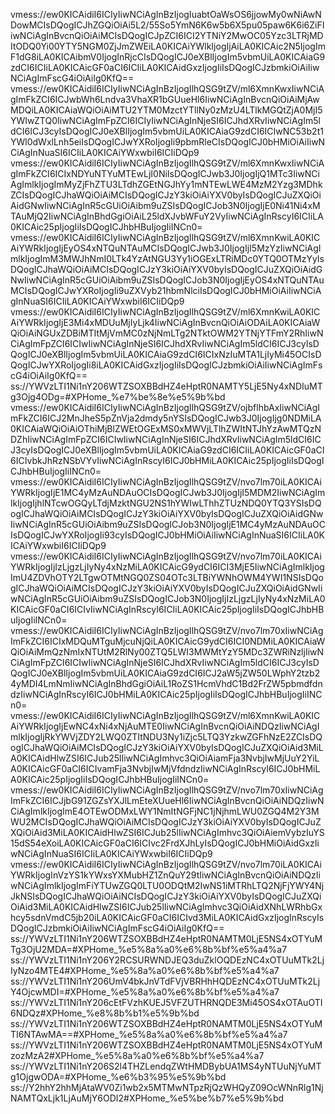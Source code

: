 vmess://ew0KICAidiI6ICIyIiwNCiAgInBzIjogIuabtOaWsOS6jjowMy0wNiAwNDowMCIsDQogICJhZGQiOiAi5L2/55So5YmN6K6w5b6X5pu05paw6K6i6ZiFIiwNCiAgInBvcnQiOiAiMCIsDQogICJpZCI6ICI2YTNiY2MwOC05Yzc3LTRjMDItODQ0Yi00YTY5NGM0ZjJmZWEiLA0KICAiYWlkIjogIjAiLA0KICAic2N5IjogImF1dG8iLA0KICAibmV0IjogInRjcCIsDQogICJ0eXBlIjogIm5vbmUiLA0KICAiaG9zdCI6ICIiLA0KICAicGF0aCI6ICIiLA0KICAidGxzIjogIiIsDQogICJzbmkiOiAiIiwNCiAgImFscG4iOiAiIg0KfQ==
vmess://ew0KICAidiI6ICIyIiwNCiAgInBzIjogIlhQSG9tZV/ml6XmnKwxIiwNCiAgImFkZCI6ICJwbWh6Lndva3VhaXR1bGUueHl6IiwNCiAgInBvcnQiOiAiMjAwMDQiLA0KICAiaWQiOiAiMTU2YTM0MzctYTllNy0zMzU4LTlkMGQtZjA0MjI5YWIwZTQ0IiwNCiAgImFpZCI6ICIyIiwNCiAgInNjeSI6ICJhdXRvIiwNCiAgIm5ldCI6ICJ3cyIsDQogICJ0eXBlIjogIm5vbmUiLA0KICAiaG9zdCI6ICIwNC53b2t1YWl0dWxlLnh5eiIsDQogICJwYXRoIjogIi9pbmRleCIsDQogICJ0bHMiOiAiIiwNCiAgInNuaSI6ICIiLA0KICAiYWxwbiI6ICIiDQp9
vmess://ew0KICAidiI6ICIyIiwNCiAgInBzIjogIlhQSG9tZV/ml6XmnKwxIiwNCiAgImFkZCI6ICIxNDYuNTYuMTEwLjI0NiIsDQogICJwb3J0IjogIjQ1MTc3IiwNCiAgImlkIjogImMyZjFhZTU3LTdhZGEtNGJhYy1mNTEwLWE4MzM2Yzg3MDhkZCIsDQogICJhaWQiOiAiMCIsDQogICJzY3kiOiAiYXV0byIsDQogICJuZXQiOiAidGNwIiwNCiAgInR5cGUiOiAibm9uZSIsDQogICJob3N0IjogIjE0Ni41Ni4xMTAuMjQ2IiwNCiAgInBhdGgiOiAiL25ldXJvbWFuY2VyIiwNCiAgInRscyI6ICIiLA0KICAic25pIjogIiIsDQogICJhbHBuIjogIiINCn0=
vmess://ew0KICAidiI6ICIyIiwNCiAgInBzIjogIlhQSG9tZV/ml6XmnKwiLA0KICAiYWRkIjogIjEyOS4xNTQuNTAuMCIsDQogICJwb3J0IjogIjI5MzYzIiwNCiAgImlkIjogImM3MWJhNmI0LTk4YzAtNGU3Yy1iOGExLTRiMDc0YTQ0OTMzYyIsDQogICJhaWQiOiAiMCIsDQogICJzY3kiOiAiYXV0byIsDQogICJuZXQiOiAidGNwIiwNCiAgInR5cGUiOiAibm9uZSIsDQogICJob3N0IjogIjEyOS4xNTQuNTAuMCIsDQogICJwYXRoIjogIi9uZXVyb21hbmNlciIsDQogICJ0bHMiOiAiIiwNCiAgInNuaSI6ICIiLA0KICAiYWxwbiI6ICIiDQp9
vmess://ew0KICAidiI6ICIyIiwNCiAgInBzIjogIlhQSG9tZV/ml6XmnKwiLA0KICAiYWRkIjogIjE3Mi4xMDUuMjIyLjk4IiwNCiAgInBvcnQiOiAiODAiLA0KICAiaWQiOiAiNGUxZDBiMTItMjVmMC0zNjNmLTg2NTktOWM2YTNjYTFmY2RhIiwNCiAgImFpZCI6ICIwIiwNCiAgInNjeSI6ICJhdXRvIiwNCiAgIm5ldCI6ICJ3cyIsDQogICJ0eXBlIjogIm5vbmUiLA0KICAiaG9zdCI6ICIxNzIuMTA1LjIyMi45OCIsDQogICJwYXRoIjogIi8iLA0KICAidGxzIjogIiIsDQogICJzbmkiOiAiIiwNCiAgImFscG4iOiAiIg0KfQ==
ss://YWVzLTI1Ni1nY206WTZSOXBBdHZ4eHptR0NAMTY5LjE5Ny4xNDIuMTg3Ojg4ODg=#XPHome_%e7%be%8e%e5%9b%bd
vmess://ew0KICAidiI6ICIyIiwNCiAgInBzIjogIlhQSG9tZV/ojbflhbAxIiwNCiAgImFkZCI6ICJ2MnJheS5pZnVja2dmdy5nYSIsDQogICJwb3J0IjogIjg0NDMiLA0KICAiaWQiOiAiOThiMjBlZWEtOGExMS0xMWVjLTlhZWItNTJhYzAwMTQzNDZhIiwNCiAgImFpZCI6ICIwIiwNCiAgInNjeSI6ICJhdXRvIiwNCiAgIm5ldCI6ICJ3cyIsDQogICJ0eXBlIjogIm5vbmUiLA0KICAiaG9zdCI6ICIiLA0KICAicGF0aCI6ICIvbkJhRzNSbVYvIiwNCiAgInRscyI6ICJ0bHMiLA0KICAic25pIjogIiIsDQogICJhbHBuIjogIiINCn0=
vmess://ew0KICAidiI6ICIyIiwNCiAgInBzIjogIlhQSG9tZV/nvo7lm70iLA0KICAiYWRkIjogIjE1MC4yMzAuNDAuOCIsDQogICJwb3J0IjogIjI5MDM2IiwNCiAgImlkIjogIjhlNTcwOGQyLTdjMzktNGU2NS1hYWIwLThhZTUzNDQ0YTQ3YSIsDQogICJhaWQiOiAiMCIsDQogICJzY3kiOiAiYXV0byIsDQogICJuZXQiOiAidGNwIiwNCiAgInR5cGUiOiAibm9uZSIsDQogICJob3N0IjogIjE1MC4yMzAuNDAuOCIsDQogICJwYXRoIjogIi93cyIsDQogICJ0bHMiOiAiIiwNCiAgInNuaSI6ICIiLA0KICAiYWxwbiI6ICIiDQp9
vmess://ew0KICAidiI6ICIyIiwNCiAgInBzIjogIlhQSG9tZV/nvo7lm70iLA0KICAiYWRkIjogIjIzLjgzLjIyNy4xNzMiLA0KICAicG9ydCI6ICI3MjE5IiwNCiAgImlkIjogImU4ZDVhOTY2LTgwOTMtNGQ0ZS04OTc3LTBiYWNhOWM4YWI1NSIsDQogICJhaWQiOiAiMCIsDQogICJzY3kiOiAiYXV0byIsDQogICJuZXQiOiAidGNwIiwNCiAgInR5cGUiOiAibm9uZSIsDQogICJob3N0IjogIjIzLjgzLjIyNy4xNzMiLA0KICAicGF0aCI6ICIvIiwNCiAgInRscyI6ICIiLA0KICAic25pIjogIiIsDQogICJhbHBuIjogIiINCn0=
vmess://ew0KICAidiI6ICIyIiwNCiAgInBzIjogIlhQSG9tZV/nvo7lm70xIiwNCiAgImFkZCI6ICIxMDQuMTguMjcuNjQiLA0KICAicG9ydCI6ICI0NDMiLA0KICAiaWQiOiAiMmQzNmIxNTUtM2RlNy00ZTQ5LWI3MWMtYzY5MDc3ZWRiNzljIiwNCiAgImFpZCI6ICIwIiwNCiAgInNjeSI6ICJhdXRvIiwNCiAgIm5ldCI6ICJ3cyIsDQogICJ0eXBlIjogIm5vbmUiLA0KICAiaG9zdCI6ICJ2aW5jZW50LWphY2tzb24yMDI4LmNmIiwNCiAgInBhdGgiOiAiL1RoZS1HcmVhdC1Bd2FrZW5pbmdfdndzIiwNCiAgInRscyI6ICJ0bHMiLA0KICAic25pIjogIiIsDQogICJhbHBuIjogIiINCn0=
vmess://ew0KICAidiI6ICIyIiwNCiAgInBzIjogIlhQSG9tZV/ml6XmnKwiLA0KICAiYWRkIjogIjEwNC4xNi4xNjAuMTE0IiwNCiAgInBvcnQiOiAiNDQzIiwNCiAgImlkIjogIjRkYWVjZDY2LWQ0ZTItNDU3Ny1iZjc5LTQ3YzkwZGFhNzE2ZCIsDQogICJhaWQiOiAiMCIsDQogICJzY3kiOiAiYXV0byIsDQogICJuZXQiOiAid3MiLA0KICAidHlwZSI6ICJub25lIiwNCiAgImhvc3QiOiAiamFja3NvbjIwMjUuY2YiLA0KICAicGF0aCI6ICIvamFja3NvbjIwMjVfdndzIiwNCiAgInRscyI6ICJ0bHMiLA0KICAic25pIjogIiIsDQogICJhbHBuIjogIiINCn0=
vmess://ew0KICAidiI6ICIyIiwNCiAgInBzIjogIlhQSG9tZV/nvo7lm70xIiwNCiAgImFkZCI6ICJjbG91ZGZsYXJlLmEteXUueHl6IiwNCiAgInBvcnQiOiAiNDQzIiwNCiAgImlkIjogImE4OTEwODMxLWY1NmItNGFjNC1jNjhmLWU0ZGQ4M2Y3MWU2MCIsDQogICJhaWQiOiAiMCIsDQogICJzY3kiOiAiYXV0byIsDQogICJuZXQiOiAid3MiLA0KICAidHlwZSI6ICJub25lIiwNCiAgImhvc3QiOiAiemVybzIuYS15dS54eXoiLA0KICAicGF0aCI6ICIvc2FrdXJhLyIsDQogICJ0bHMiOiAidGxzIiwNCiAgInNuaSI6ICIiLA0KICAiYWxwbiI6ICIiDQp9
vmess://ew0KICAidiI6ICIyIiwNCiAgInBzIjogIlhQSG9tZV/nvo7lm70iLA0KICAiYWRkIjogInVzYS1kYWxsYXMubHZ1ZnQuY29tIiwNCiAgInBvcnQiOiAiNDQzIiwNCiAgImlkIjogImFiYTUwZGQ0LTU0ODQtM2IwNS1iMTRhLTQ2NjFjYWY4NjJkNSIsDQogICJhaWQiOiAiNCIsDQogICJzY3kiOiAiYXV0byIsDQogICJuZXQiOiAid3MiLA0KICAidHlwZSI6ICJub25lIiwNCiAgImhvc3QiOiAidXNhLWRhbGxhcy5sdnVmdC5jb20iLA0KICAicGF0aCI6ICIvd3MiLA0KICAidGxzIjogInRscyIsDQogICJzbmkiOiAiIiwNCiAgImFscG4iOiAiIg0KfQ==
ss://YWVzLTI1Ni1nY206WTZSOXBBdHZ4eHptR0NAMTM0LjE5NS4xOTYuMTg3OjU2MDA=#XPHome_%e5%8a%a0%e6%8b%bf%e5%a4%a7
ss://YWVzLTI1Ni1nY206Y2RCSURWNDJEQ3duZklOQDEzNC4xOTUuMTk2LjIyNzo4MTE4#XPHome_%e5%8a%a0%e6%8b%bf%e5%a4%a7
ss://YWVzLTI1Ni1nY206UmV4bkJnVTdFVjVBRHhHQDEzNC4xOTUuMTk2LjY4OjcwMDI=#XPHome_%e5%8a%a0%e6%8b%bf%e5%a4%a7
ss://YWVzLTI1Ni1nY206cEtFVzhKUEJ5VFZUTHRNQDE3Mi45OS4xOTAuOTI6NDQz#XPHome_%e8%8b%b1%e5%9b%bd
ss://YWVzLTI1Ni1nY206WTZSOXBBdHZ4eHptR0NAMTM0LjE5NS4xOTYuMTI6NTAwMA==#XPHome_%e5%8a%a0%e6%8b%bf%e5%a4%a7
ss://YWVzLTI1Ni1nY206WTZSOXBBdHZ4eHptR0NAMTM0LjE5NS4xOTYuMzozMzA2#XPHome_%e5%8a%a0%e6%8b%bf%e5%a4%a7
ss://YWVzLTI1Ni1nY206S2l4THZLendqZWtHMDBybUA1MS4yNTUuNjYuMTg1OjgwODA=#XPHome_%e6%b3%95%e5%9b%bd
ss://Y2hhY2hhMjAtaWV0Zi1wb2x5MTMwNTpzRjQzWHQyZ09OcWNnRlg1NjNAMTQxLjk1LjAuMjY6ODI2#XPHome_%e5%be%b7%e5%9b%bd
